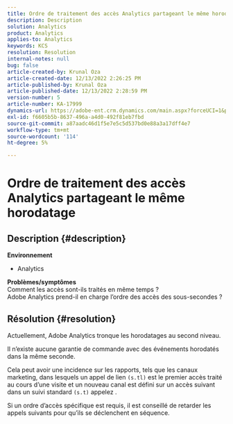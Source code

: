 ```yaml
---
title: Ordre de traitement des accès Analytics partageant le même horodatage
description: Description
solution: Analytics
product: Analytics
applies-to: Analytics
keywords: KCS
resolution: Resolution
internal-notes: null
bug: false
article-created-by: Krunal Oza
article-created-date: 12/13/2022 2:26:25 PM
article-published-by: Krunal Oza
article-published-date: 12/13/2022 2:28:59 PM
version-number: 5
article-number: KA-17999
dynamics-url: https://adobe-ent.crm.dynamics.com/main.aspx?forceUCI=1&pagetype=entityrecord&etn=knowledgearticle&id=c59aec1b-f27a-ed11-81ac-6045bd006b3d
exl-id: f6605b5b-8637-496a-a4d0-492f81eb7fbd
source-git-commit: a87aadc46d1f5e7e5c5d537bd0e88a3a17dff4e7
workflow-type: tm+mt
source-wordcount: '114'
ht-degree: 5%

---
```


# Ordre de traitement des accès Analytics partageant le même horodatage

## Description {#description}

<b>Environnement</b>
- Analytics



<b>Problèmes/symptômes</b><br>Comment les accès sont-ils traités en même temps ?<br>Adobe Analytics prend-il en charge l’ordre des accès des sous-secondes ?

## Résolution {#resolution}


Actuellement, Adobe Analytics tronque les horodatages au second niveau.

Il n’existe aucune garantie de commande avec des événements horodatés dans la même seconde.

Cela peut avoir une incidence sur les rapports, tels que les canaux marketing, dans lesquels un appel de lien `(s.tl)` est le premier accès traité au cours d’une visite et un nouveau canal est défini sur un accès suivant dans un suivi standard `(s.t)` appelez .

Si un ordre d’accès spécifique est requis, il est conseillé de retarder les appels suivants pour qu’ils se déclenchent en séquence.
